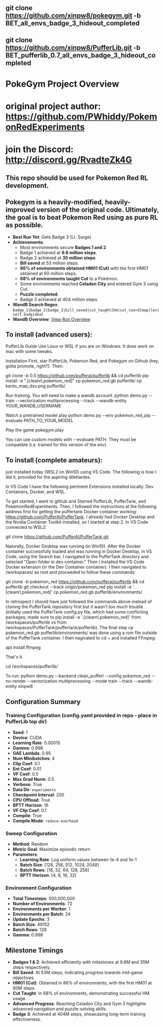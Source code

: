 ## git clone https://github.com/xinpw8/pokegym.git -b BET_all_envs_badge_3_hideout_completed


## git clone https://github.com/xinpw8/PufferLib.git -b BET_pufferlib_0.7_all_envs_badge_3_hideout_completed

# PokeGym Project Overview
# original project author: https://github.com/PWhiddy/PokemonRedExperiments
# join the Discord: http://discord.gg/RvadteZk4G

## This repo should be used for Pokemon Red RL development.
## Pokegym is a heavily-modified, heavily-improved version of the original code. Ultimately, the goal is to beat Pokemon Red using as pure RL as possible.

- **Best Run Yet**: Gets Badge 3 (Lt. Surge)
- **Achievements**:
  - Most environments secure **Badges 1 and 2**.
  - Badge 1 achieved at **9.6 million steps**.
  - Badge 2 achieved at **35 million steps**.
  - **Bill saved** at 53 million steps.
  - **86% of environments obtained HM01 (Cut)** with the first HM01 obtained at 60 million steps.
  - **68% of environments taught Cut** to a Pokémon.
  - Some environments reached **Celadon City** and entered Gym 3 using Cut.
  - **Puzzle completed**.
  - Badge 3 achieved at 404 million steps.
- **WandB Search Regex**: `badge_1|badge_2|badge_3|bill_saved|cut_taught|hm|cut_coord|map|lev|self.badg|deat`
- **WandB Overview**: [View Run Overview](https://wandb.ai/xinpw8/pufferlib/runs/2ffnd4xg/overview?nw=nwuserxinpw8)

## To install (advanced users):
PufferLib Guide
Use Linux or WSL if you are on Windows. It does work on mac with some tweaks.

Installation
First, star PufferLib, Pokemon Red, and Pokegym on Github (hey, gotta promote, right?). Then:

git clone -b 0.5 https://github.com/pufferai/pufferlib && cd pufferlib
pip install -e ".[cleanrl,pokemon_red]"
cp pokemon_red.gb pufferlib/
cp kanto_map_dsv.png pufferlib/

Run training. You will need to make a wandb account.
python demo.py --train --vectorization multiprocessing --track --wandb-entity YOUR_WANDB_USERNAME

Watch a pretrained model play
python demo.py --env pokemon_red_pip --evaluate PATH_TO_YOUR_MODEL

Play the game
pokegym.play

You can use custom models with --evaluate PATH. They must be compatible (i.e. trained for this version of the env)


## To install (complete amateurs):
 just installed today (WSL2 on Win10) using VS Code. The following is how I did it, provided for the aspiring dilettantes.

In VS Code I have the following pertinent Extensions installed locally: Dev Containers, Docker, and WSL. 

To get started, I went to github and Starred PufferLib, PufferTank, and PokemonRedExperiments. Then, I followed the instructions at the following address first for getting the puffertank Docker container working: https://github.com/PufferAI/PufferTank. I already had Docker Desktop and the Nvidia Container Toolkit installed, so I started at step 2.
In VS Code connected to WSL2: 

git clone https://github.com/PufferAI/PufferTank.git 

Naturally, Docker Desktop was running (in Win10). After the Docker container successfully loaded and was running in Docker Desktop, in VS Code, using the Search bar, I navigated to the PufferTank directory and selected "Open folder in dev container." Then I installed the VS Code Docker extension (in the Dev Container container). I then navigated to /workspaces/ as root and proceeded to follow these commands:

git clone -b pokemon_red https://github.com/pufferai/pufferlib && cd pufferlib
git checkout --track origin/pokemon_red
pip install -e '.[cleanrl,pokemon_red]'
cp pokemon_red.gb pufferlib/environments/

In retrospect I should have just followed the commands above instead of cloning the PufferTank repository first but it wasn't too much trouble (initially used the PufferTank config.py file, which had some conflicting packages; made sure to pip install -e '.[cleanrl,pokemon_red]' from /workspaces/pufferlib vs from /workspaces/PufferTank/puffertank/pufferlib). The final step cp pokemon_red.gb pufferlib/environments/ was done using a rom file outside of the PufferTank container. I then nagivated to cd ~ and installed FFmpeg:

apt install ffmpeg

That's it. 

cd /workspaces/pufferlib/ 

To run:
python demo.py --backend clean_pufferl --config pokemon_red --no-render --vectorization multiprocessing --mode train --track --wandb-entity xinpw8


## Configuration Summary

### Training Configuration (config.yaml provided in repo - place in PufferLib top dir)

- **Seed**: 1
- **Device**: CUDA
- **Learning Rate**: 0.00015
- **Gamma**: 0.998
- **GAE Lambda**: 0.95
- **Num Minibatches**: 4
- **Clip Coef**: 0.1
- **Ent Coef**: 0.01
- **VF Coef**: 0.5
- **Max Grad Norm**: 0.5
- **Verbose**: True
- **Data Dir**: `experiments`
- **Checkpoint Interval**: 200
- **CPU Offload**: True
- **BPTT Horizon**: 16
- **VF Clip Coef**: 0.1
- **Compile**: True
- **Compile Mode**: `reduce-overhead`

### Sweep Configuration

- **Method**: Random
- **Metric Goal**: Maximize episodic return
- **Parameters**:
  - **Learning Rate**: Log uniform values between 1e-4 and 1e-1
  - **Batch Size**: [128, 256, 512, 1024, 2048]
  - **Batch Rows**: [16, 32, 64, 128, 256]
  - **BPTT Horizon**: [4, 8, 16, 32]

### Environment Configuration

- **Total Timesteps**: 500,000,000
- **Number of Environments**: 72
- **Environments per Worker**: 1
- **Environments per Batch**: 24
- **Update Epochs**: 3
- **Batch Size**: 49152
- **Batch Rows**: 128
- **Gamma**: 0.998

## Milestone Timings

- **Badges 1 & 2**: Achieved efficiently with milestones at 9.6M and 35M steps respectively.
- **Bill Saved**: At 53M steps, indicating progress towards mid-game objectives.
- **HM01 (Cut)**: Obtained in 86% of environments, with the first HM01 at 60M steps.
- **Cut Taught**: In 68% of environments, demonstrating successful HM usage.
- **Advanced Progress**: Reaching Celadon City and Gym 3 highlights advanced navigation and puzzle-solving skills.
- **Badge 3**: Achieved at 404M steps, showcasing long-term training effectiveness.
